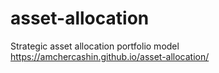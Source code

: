 # asset-allocation
Strategic asset allocation portfolio model
https://amchercashin.github.io/asset-allocation/
